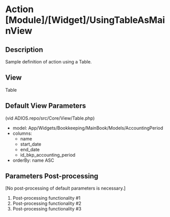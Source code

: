 # Action [Module]/[Widget]/UsingTableAsMainView

## Description

Sample definition of action using a Table.

## View

Table

## Default View Parameters

(vid ADIOS.repo/src/Core/View/Table.php)

* model: App/Widgets/Bookkeeping/MainBook/Models/AccountingPeriod
* columns:
  * name
  * start_date
  * end_date
  * id_bkp_accounting_period
* orderBy: name ASC

## Parameters Post-processing

[No post-processing of default parameters is necessary.]

  1. Post-processing functionality #1
  2. Post-processing functionality #2
  3. Post-processing functionality #3